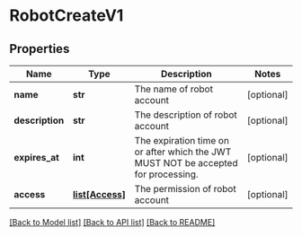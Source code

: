 # RobotCreateV1

## Properties
Name | Type | Description | Notes
------------ | ------------- | ------------- | -------------
**name** | **str** | The name of robot account | [optional] 
**description** | **str** | The description of robot account | [optional] 
**expires_at** | **int** | The expiration time on or after which the JWT MUST NOT be accepted for processing. | [optional] 
**access** | [**list[Access]**](Access.md) | The permission of robot account | [optional] 

[[Back to Model list]](../README.md#documentation-for-models) [[Back to API list]](../README.md#documentation-for-api-endpoints) [[Back to README]](../README.md)

